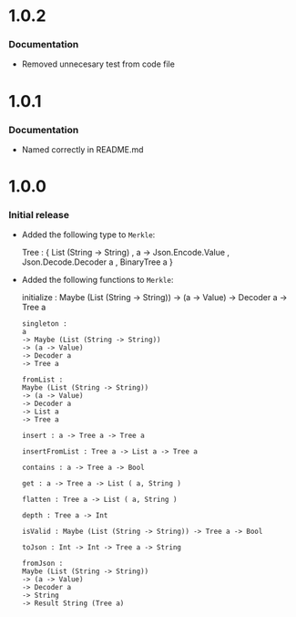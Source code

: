 # 1.0.2

### Documentation

  * Removed unnecesary test from code file

# 1.0.1

### Documentation

  * Named correctly in README.md

# 1.0.0

### Initial release

  * Added the following type to `Merkle`:

	Tree :
	{ List (String -> String)
 	, a -> Json.Encode.Value
	, Json.Decode.Decoder a
	, BinaryTree a }

  * Added the following functions to `Merkle`:

	initialize :
	    Maybe (List (String -> String))
	    -> (a -> Value)
	    -> Decoder a
	    -> Tree a

        singleton :
	    a
	    -> Maybe (List (String -> String))
	    -> (a -> Value)
	    -> Decoder a
	    -> Tree a

        fromList :
	    Maybe (List (String -> String))
	    -> (a -> Value)
	    -> Decoder a
	    -> List a
	    -> Tree a

        insert : a -> Tree a -> Tree a

        insertFromList : Tree a -> List a -> Tree a

        contains : a -> Tree a -> Bool

        get : a -> Tree a -> List ( a, String )

        flatten : Tree a -> List ( a, String )

        depth : Tree a -> Int

        isValid : Maybe (List (String -> String)) -> Tree a -> Bool

        toJson : Int -> Int -> Tree a -> String

        fromJson :
	    Maybe (List (String -> String))
	    -> (a -> Value)
	    -> Decoder a
	    -> String
	    -> Result String (Tree a)
